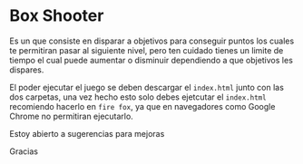 # Box Shooter 

Es un que consiste en disparar a objetivos para conseguir puntos los cuales te permitiran pasar al siguiente nivel, pero ten cuidado
tienes un limite de tiempo el cual puede aumentar o disminuir dependiendo a que objetivos les dispares.

El poder ejecutar el juego se deben descargar el `index.html` junto con las dos carpetas, una vez hecho esto solo debes ejetcutar el 
`index.html` recomiendo hacerlo en `fire fox`, ya que en navegadores como Google Chrome no permitiran ejecutarlo.

Estoy abierto a sugerencias para mejoras 

Gracias
